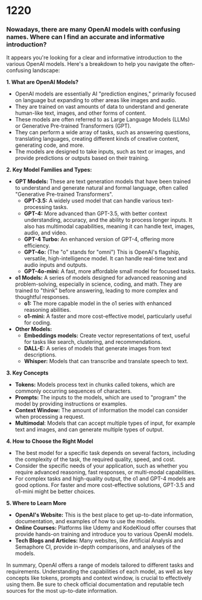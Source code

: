 # 1220

### Nowadays, there are many OpenAI models with confusing names. Where can I find an accurate and informative introduction?

It appears you're looking for a clear and informative introduction to the various OpenAI models. Here's a breakdown to help you navigate the often-confusing landscape:

**1. What are OpenAI Models?**

*   OpenAI models are essentially AI "prediction engines," primarily focused on language but expanding to other areas like images and audio.
*   They are trained on vast amounts of data to understand and generate human-like text, images, and other forms of content.
*   These models are often referred to as Large Language Models (LLMs) or Generative Pre-trained Transformers (GPT).
*   They can perform a wide array of tasks, such as answering questions, translating languages, creating different kinds of creative content, generating code, and more.
*   The models are designed to take inputs, such as text or images, and provide predictions or outputs based on their training.

**2. Key Model Families and Types:**

*   **GPT Models:** These are text generation models that have been trained to understand and generate natural and formal language, often called "Generative Pre-trained Transformers".
    *   **GPT-3.5:** A widely used model that can handle various text-processing tasks.
    *   **GPT-4:** More advanced than GPT-3.5, with better context understanding, accuracy, and the ability to process longer inputs. It also has multimodal capabilities, meaning it can handle text, images, audio, and video.
    *  **GPT-4 Turbo:** An enhanced version of GPT-4, offering more efficiency.
    *   **GPT-4o:** (The "o" stands for "omni") This is OpenAI's flagship, versatile, high-intelligence model. It can handle real-time text and audio inputs and outputs.
    *   **GPT-4o-mini:** A fast, more affordable small model for focused tasks.
*   **o1 Models:** A series of models designed for advanced reasoning and problem-solving, especially in science, coding, and math. They are trained to "think" before answering, leading to more complex and thoughtful responses.
    *   **o1:** The more capable model in the o1 series with enhanced reasoning abilities.
    *   **o1-mini:** A faster and more cost-effective model, particularly useful for coding.
*   **Other Models:**
    *   **Embeddings models:** Create vector representations of text, useful for tasks like search, clustering, and recommendations.
    *   **DALL-E:** A series of models that generate images from text descriptions.
    *   **Whisper:** Models that can transcribe and translate speech to text.

**3. Key Concepts**

*   **Tokens:** Models process text in chunks called tokens, which are commonly occurring sequences of characters.
*   **Prompts:** The inputs to the models, which are used to "program" the model by providing instructions or examples.
*   **Context Window:** The amount of information the model can consider when processing a request.
*  **Multimodal**: Models that can accept multiple types of input, for example text and images, and can generate multiple types of output.

**4. How to Choose the Right Model**

*   The best model for a specific task depends on several factors, including the complexity of the task, the required quality, speed, and cost.
*   Consider the specific needs of your application, such as whether you require advanced reasoning, fast responses, or multi-modal capabilities.
*   For complex tasks and high-quality output, the o1 and GPT-4 models are good options. For faster and more cost-effective solutions, GPT-3.5 and o1-mini might be better choices.

**5. Where to Learn More**

*   **OpenAI's Website:** This is the best place to get up-to-date information, documentation, and examples of how to use the models.
*   **Online Courses:** Platforms like Udemy and KodeKloud offer courses that provide hands-on training and introduce you to various OpenAI models.
*   **Tech Blogs and Articles:** Many websites, like Artificial Analysis and Semaphore CI, provide in-depth comparisons, and analyses of the models.

In summary, OpenAI offers a range of models tailored to different tasks and requirements. Understanding the capabilities of each model, as well as key concepts like tokens, prompts and context window, is crucial to effectively using them. Be sure to check official documentation and reputable tech sources for the most up-to-date information.
